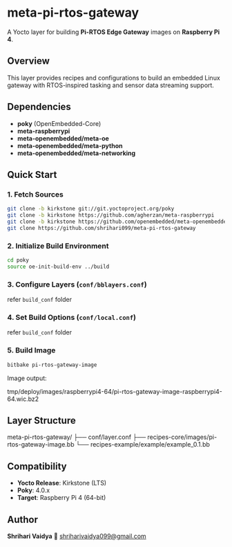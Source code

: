 # meta-pi-rtos-gateway

A Yocto layer for building **Pi-RTOS Edge Gateway** images on **Raspberry Pi 4**.

## Overview

This layer provides recipes and configurations to build an embedded Linux gateway with RTOS-inspired tasking and sensor data streaming support.

## Dependencies

* **poky** (OpenEmbedded-Core)
* **meta-raspberrypi**
* **meta-openembedded/meta-oe**
* **meta-openembedded/meta-python**
* **meta-openembedded/meta-networking**

## Quick Start

### 1. Fetch Sources

```bash
git clone -b kirkstone git://git.yoctoproject.org/poky
git clone -b kirkstone https://github.com/agherzan/meta-raspberrypi
git clone -b kirkstone https://github.com/openembedded/meta-openembedded
git clone https://github.com/shrihari099/meta-pi-rtos-gateway
```

### 2. Initialize Build Environment

```bash
cd poky
source oe-init-build-env ../build
```

### 3. Configure Layers (`conf/bblayers.conf`)
refer `build_conf` folder

### 4. Set Build Options (`conf/local.conf`)
refer `build_conf` folder

### 5. Build Image

```bash
bitbake pi-rtos-gateway-image
```

Image output:

tmp/deploy/images/raspberrypi4-64/pi-rtos-gateway-image-raspberrypi4-64.wic.bz2

## Layer Structure

meta-pi-rtos-gateway/
├── conf/layer.conf
├── recipes-core/images/pi-rtos-gateway-image.bb
└── recipes-example/example/example_0.1.bb

## Compatibility

* **Yocto Release**: Kirkstone (LTS)
* **Poky**: 4.0.x
* **Target**: Raspberry Pi 4 (64-bit)

## Author

**Shrihari Vaidya**
📧 [shriharivaidya099@gmail.com](mailto:shriharivaidya099@gmail.com)
